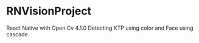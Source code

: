 # RNVisionProject

React Native with Open Cv 4.1.0
Detecting KTP using color and Face using cascade
